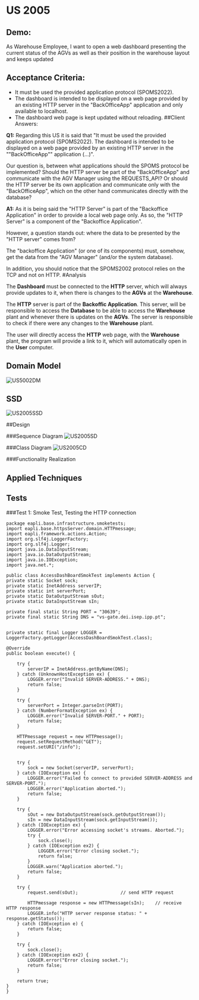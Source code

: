US 2005
=======================================

## **Demo:**

As Warehouse Employee, I want to open a web dashboard presenting the current status of the AGVs as well as their position in the warehouse layout and keeps updated

## Acceptance Criteria:

* It must be used the provided application protocol (SPOMS2022).
* The dashboard is intended to be displayed on a web page provided by an existing HTTP server in the "BackOfficeApp" application and only available to localhost.
* The dashboard web page is kept updated without reloading.
##Client Answers:

**Q1:** Regarding this US it is said that "It must be used the provided application protocol (SPOMS2022). The dashboard is intended to be displayed on a web page provided by an existing HTTP server in the ""BackOfficeApp"" application (...)".

Our question is, between what applications should the SPOMS protocol be implemented? Should the HTTP server be part of the "BackOfficeApp" and communicate with the AGV Manager using the REQUESTS_API? Or should the HTTP server be its own application and communicate only with the "BackOfficeApp", which on the other hand communicates directly with the database?


**A1:** As it is being said the "HTTP Server" is part of the "Backoffice Application" in order to provide a local web page only. As so, the "HTTP Server" is a component of the "Backoffice Application".

However, a question stands out: where the data to be presented by the "HTTP server" comes from?

The "backoffice Application" (or one of its components) must, somehow, get the data from the "AGV Manager" (and/or the system database).

In addition, you should notice that the SPOMS2002 protocol relies on the TCP and not on HTTP.
#Analysis

The **Dashboard** must be connected to the **HTTP** server, which will always
provide updates to it, when there is changes to the **AGVs** at the **Warehouse**.

The **HTTP** server is part of the **Backoffic Application**. This server, will be
responsible to access the **Database** to be able to access the **Warehouse** plant
and whenever there is updates on the **AGVs**. The server is responsible to check
if there were any changes to the **Warehouse** plant.

The user will directly access the **HTTP** web page, with the **Warehouse** plant,
the program will provide a link to it, which will automatically open in the **User**
computer.



## Domain Model

![US5002DM](MD2005.svg)

## SSD

![US2005SSD](SSD2005.svg)

##Design


###Sequence Diagram
![US2005SD](SD2005.svg)

###Class Diagram
![US2005CD](CD2005.svg)

###Functionality Realization


## Applied Techniques

## Tests

###Test 1: Smoke Test, Testing the HTTP connection

    package eapli.base.infrastructure.smoketests;
    import eapli.base.httpsServer.domain.HTTPmessage;
    import eapli.framework.actions.Action;
    import org.slf4j.LoggerFactory;
    import org.slf4j.Logger;
    import java.io.DataInputStream;
    import java.io.DataOutputStream;
    import java.io.IOException;
    import java.net.*;

    public class AccessDashBoardSmokTest implements Action {
    private static Socket sock;
    private static InetAddress serverIP;
    private static int serverPort;
    private static DataOutputStream sOut;
    private static DataInputStream sIn;

    private final static String PORT = "30639";
    private final static String DNS = "vs-gate.dei.isep.ipp.pt";


    private static final Logger LOGGER = LoggerFactory.getLogger(AccessDashBoardSmokTest.class);

    @Override
    public boolean execute() {

        try {
            serverIP = InetAddress.getByName(DNS);
        } catch (UnknownHostException ex) {
            LOGGER.error("Invalid SERVER-ADDRESS." + DNS);
            return false;
        }

        try {
            serverPort = Integer.parseInt(PORT);
        } catch (NumberFormatException ex) {
            LOGGER.error("Invalid SERVER-PORT." + PORT);
            return false;
        }

        HTTPmessage request = new HTTPmessage();
        request.setRequestMethod("GET");
        request.setURI("/info");


        try {
            sock = new Socket(serverIP, serverPort);
        } catch (IOException ex) {
            LOGGER.error("Failed to connect to provided SERVER-ADDRESS and SERVER-PORT.");
            LOGGER.error("Application aborted.");
            return false;
        }

        try {
            sOut = new DataOutputStream(sock.getOutputStream());
            sIn = new DataInputStream(sock.getInputStream());
        } catch (IOException ex) {
            LOGGER.error("Error accessing socket's streams. Aborted.");
            try {
                sock.close();
            } catch (IOException ex2) {
                LOGGER.error("Error closing socket.");
                return false;
            }
            LOGGER.warn("Application aborted.");
            return false;
        }

        try {
            request.send(sOut);                // send HTTP request

            HTTPmessage response = new HTTPmessage(sIn);    // receive HTTP response
            LOGGER.info("HTTP server response status: " + response.getStatus());
        } catch (IOException e) {
            return false;
        }

        try {
            sock.close();
        } catch (IOException ex2) {
            LOGGER.error("Error closing socket.");
            return false;
        }

        return true;
    }
    }
